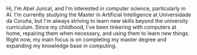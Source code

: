 
Hi, I'm Abel Juncal, and I'm interested in computer science, particularly in AI. I'm currently studying the Master in Artificial Intelligence at Universidade da Coruña, but I'm always striving to learn new skills beyond the university curriculum. Since my childhood, I've been tinkering with computers at home, repairing them when necessary, and using them to learn new things. Right now, my main focus is on completing my master degree and expanding my knowledge base in computing.
